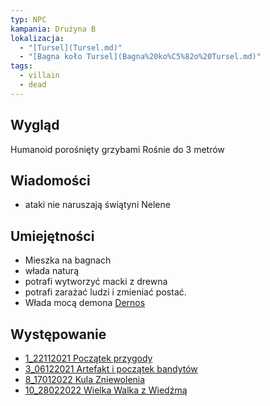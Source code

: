 ```yaml
---
typ: NPC
kampania: Drużyna B
lokalizacja:
  - "[Tursel](Tursel.md)"
  - "[Bagna koło Tursel](Bagna%20ko%C5%82o%20Tursel.md)"
tags:
  - villain
  - dead
---
```


## Wygląd
Humanoid porośnięty grzybami
Rośnie do 3 metrów


## Wiadomości
- ataki nie naruszają świątyni Nelene



## Umiejętności
- Mieszka na bagnach
- włada naturą 
- potrafi wytworzyć macki z drewna
- potrafi zarażać ludzi i zmieniać postać.
- Włada mocą demona [Dernos](../bogowie/Dernos.md)

## Występowanie
- [1_22112021 Początek przygody](../sesje/1_22112021%20Pocz%C4%85tek%20przygody.md)
- [3_06122021 Artefakt i początek bandytów](../sesje/3_06122021%20Artefakt%20i%20pocz%C4%85tek%20bandyt%C3%B3w.md)
- [8_17012022 Kula Zniewolenia](../sesje/8_17012022%20Kula%20Zniewolenia.md)
- [10_28022022 Wielka Walka z Wiedźmą](../sesje/10_28022022%20Wielka%20Walka%20z%20Wied%C5%BAm%C4%85.md)





